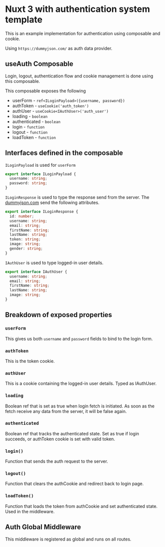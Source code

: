 # Nuxt 3 with authentication system template

This is an example implementation for authentication using composable and cookie.

Using `https://dummyjson.com/` as auth data provider.

## useAuth Composable

Login, logout, authentication flow and cookie management is done using this composable.

This composable exposes the following

+ userForm - `ref<ILoginPayload>({username, password})`
+ authToken - `useCookie('auth_token')`
+ authUser - `useCookie<IAuthUser>('auth_user')`
+ loading - `boolean`
+ authenticated - `boolean`
+ login - `function`
+ logout - `function`
+ loadToken - `function`

## Interfaces defined in the composable

`ILoginPayload` is used for `userForm`

```typescript
export interface ILoginPayload {
  username: string;
  password: string;
}
```

`ILoginResponse` is used to type the response send from the server.
The [dummyjson.com](https://dummyjson.com) send the following attributes.

```typescript
export interface ILoginResponse {
  id: number;
  username: string;
  email: string;
  firstName: string;
  lastName: string;
  token: string;
  image: string;
  gender: string;
}
```

`IAuthUser` is used to type logged-in user details.

```typescript
export interface IAuthUser {
  username: string;
  email: string;
  firstName: string;
  lastName: string;
  image: string;
}
```

## Breakdown of exposed properties

### `userForm`

This gives us both `username` and `password` fields to bind to the login form.

### `authToken`

This is the token cookie.

### `authUser`

This is a cookie containing the logged-in user details. Typed as IAuthUser.

### `loading`

Boolean ref that is set as true when login fetch is initiated. As soon as the fetch
receive any data from the server, it will be false again.

### `authenticated`

Boolean ref that tracks the authenticated state. Set as true if login succeeds, or
authToken cookie is set with valid token.

### `login()`

Function that sends the auth request to the server.

### `logout()`

Function that clears the authCookie and redirect back to login page.

### `loadToken()`

Function that loads the token from authCookie and set authenticated state.
Used in the middleware.


## Auth Global Middleware
This middleware is registered as global and runs on all routes.